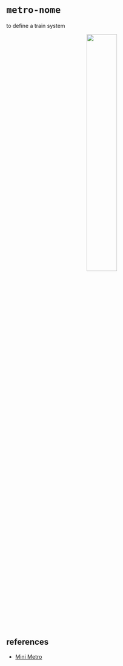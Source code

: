 # `metro-nome`

to define a train system

<p align="center">
<img src="./asset/snakes_on_a_train_2024.jpg" width=40% height=40%>
</p>

## references

* [Mini Metro](http://old.dinopoloclub.com/minimetro/)
